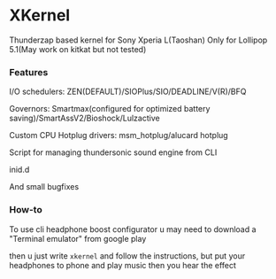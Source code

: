 # XKernel
Thunderzap based kernel for Sony Xperia L(Taoshan) Only for Lollipop 5.1(May work on kitkat but not tested)

### Features
I/O schedulers: ZEN(DEFAULT)/SIOPlus/SIO/DEADLINE/V(R)/BFQ

Governors: Smartmax(configured for optimized battery saving)/SmartAssV2/Bioshock/Lulzactive

Custom CPU Hotplug drivers: msm_hotplug/alucard hotplug

Script for managing thundersonic sound engine from CLI

inid.d

And small bugfixes

### How-to

To use cli headphone boost configurator u may need to download a "Terminal emulator" from google play

then u just write `xkernel` and follow the instructions, but put your headphones to phone and play music then you hear the effect
